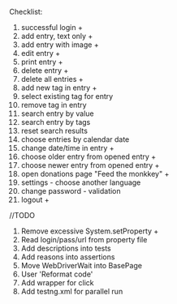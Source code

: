 Checklist:
1. successful login +
2. add entry, text only +
3. add entry with image +
4. edit entry +
5. print entry +
6. delete entry +
7. delete all entries +
8. add new tag in entry +
9. select existing tag for entry
10. remove tag in entry
11. search entry by value
12. search entry by tags
13. reset search results
14. choose entries by calendar date
15. change date/time in entry +
16. choose older entry from opened entry +
17. choose newer entry from opened entry +
18. open donations page "Feed the monkkey" +
19. settings - choose another language
20. change password - validation
21. logout +

//TODO

1. Remove excessive System.setProperty +
2. Read login/pass/url from property file
3. Add descriptions into tests
4. Add reasons into assertions
5. Move WebDriverWait into BasePage
6. User 'Reformat code'
7. Add wrapper for click
8. Add testng.xml for parallel run